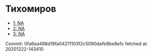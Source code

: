 # Тихомиров
- [1: NA](1.md)
- [2: NA](2.md)
- [3: NA](3.md)

Commit: 0fa6ea488d18fa04211103f2c5090dafb8be8e1c
 fetched at: 20201222-143410
